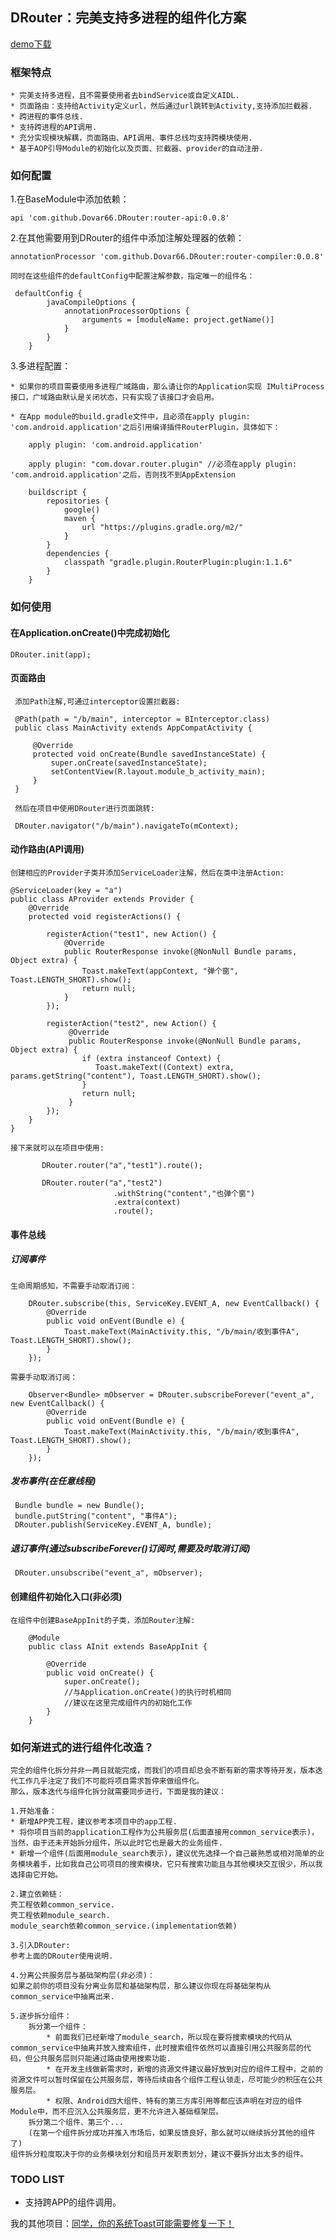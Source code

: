 
## DRouter：完美支持多进程的组件化方案

[demo下载](https://github.com/Dovar66/DRouter/blob/master/assets/app-debug.apk)

### 框架特点

    * 完美支持多进程，且不需要使用者去bindService或自定义AIDL.
    * 页面路由：支持给Activity定义url，然后通过url跳转到Activity,支持添加拦截器.
    * 跨进程的事件总线.
    * 支持跨进程的API调用.
    * 充分实现模块解耦，页面路由、API调用、事件总线均支持跨模块使用.
    * 基于AOP引导Module的初始化以及页面、拦截器、provider的自动注册.

### 如何配置
1.在BaseModule中添加依赖：

    api 'com.github.Dovar66.DRouter:router-api:0.0.8'

2.在其他需要用到DRouter的组件中添加注解处理器的依赖：

    annotationProcessor 'com.github.Dovar66.DRouter:router-compiler:0.0.8'

    同时在这些组件的defaultConfig中配置注解参数，指定唯一的组件名：

     defaultConfig {
            javaCompileOptions {
                annotationProcessorOptions {
                    arguments = [moduleName: project.getName()]
                }
            }
        }

3.多进程配置：

    * 如果你的项目需要使用多进程广域路由，那么请让你的Application实现 IMultiProcess 接口，广域路由默认是关闭状态，只有实现了该接口才会启用。

    * 在App module的build.gradle文件中，且必须在apply plugin: 'com.android.application'之后引用编译插件RouterPlugin，具体如下：

        apply plugin: 'com.android.application'

        apply plugin: "com.dovar.router.plugin" //必须在apply plugin: 'com.android.application'之后，否则找不到AppExtension

        buildscript {
            repositories {
                google()
                maven {
                    url "https://plugins.gradle.org/m2/"
                }
            }
            dependencies {
                classpath "gradle.plugin.RouterPlugin:plugin:1.1.6"
            }
        }

### 如何使用

#### 在Application.onCreate()中完成初始化

    DRouter.init(app);

#### 页面路由

     添加Path注解,可通过interceptor设置拦截器:

     @Path(path = "/b/main", interceptor = BInterceptor.class)
     public class MainActivity extends AppCompatActivity {

         @Override
         protected void onCreate(Bundle savedInstanceState) {
             super.onCreate(savedInstanceState);
             setContentView(R.layout.module_b_activity_main);
         }
     }

     然后在项目中使用DRouter进行页面跳转:

     DRouter.navigator("/b/main").navigateTo(mContext);

#### 动作路由(API调用)

    创建相应的Provider子类并添加ServiceLoader注解，然后在类中注册Action:

    @ServiceLoader(key = "a")
    public class AProvider extends Provider {
        @Override
        protected void registerActions() {

            registerAction("test1", new Action() {
                @Override
                public RouterResponse invoke(@NonNull Bundle params, Object extra) {
                    Toast.makeText(appContext, "弹个窗", Toast.LENGTH_SHORT).show();
                    return null;
                }
            });

            registerAction("test2", new Action() {
                 @Override
                 public RouterResponse invoke(@NonNull Bundle params, Object extra) {
                    if (extra instanceof Context) {
                       Toast.makeText((Context) extra, params.getString("content"), Toast.LENGTH_SHORT).show();
                    }
                    return null;
                 }
            });
        }
    }

    接下来就可以在项目中使用:

           DRouter.router("a","test1").route();

           DRouter.router("a","test2")
                           .withString("content","也弹个窗")
                           .extra(context)
                           .route();

#### 事件总线

##### 订阅事件

    生命周期感知，不需要手动取消订阅：
    
        DRouter.subscribe(this, ServiceKey.EVENT_A, new EventCallback() {
            @Override
            public void onEvent(Bundle e) {
                Toast.makeText(MainActivity.this, "/b/main/收到事件A", Toast.LENGTH_SHORT).show();
            }
        });
    
    需要手动取消订阅：
    
        Observer<Bundle> mObserver = DRouter.subscribeForever("event_a", new EventCallback() {
            @Override
            public void onEvent(Bundle e) {
                Toast.makeText(MainActivity.this, "/b/main/收到事件A", Toast.LENGTH_SHORT).show();
            }
        });

##### 发布事件(在任意线程)

     Bundle bundle = new Bundle();
     bundle.putString("content", "事件A");
     DRouter.publish(ServiceKey.EVENT_A, bundle);

##### 退订事件(通过subscribeForever()订阅时,需要及时取消订阅)

     DRouter.unsubscribe("event_a", mObserver);

#### 创建组件初始化入口(非必须)

    在组件中创建BaseAppInit的子类，添加Router注解:

        @Module
        public class AInit extends BaseAppInit {

            @Override
            public void onCreate() {
                super.onCreate();
                //与Application.onCreate()的执行时机相同
                //建议在这里完成组件内的初始化工作
            }
        }
        
### 如何渐进式的进行组件化改造？

    完全的组件化拆分并非一两日就能完成，而我们的项目却总会不断有新的需求等待开发，版本迭代工作几乎注定了我们不可能将项目需求暂停来做组件化。
    那么，版本迭代与组件化拆分就需要同步进行，下面是我的建议：
    
    1.开始准备：
    * 新增APP壳工程，建议参考本项目中的app工程.
    * 将你项目当前的application工程作为公共服务层(后面直接用common_service表示)，当然，由于还未开始拆分组件，所以此时它也是最大的业务组件.
    * 新增一个组件(后面用module_search表示)，建议优先选择一个自己最熟悉或相对简单的业务模块着手，比如我自己公司项目的搜索模块，它只有搜索功能且与其他模块交互很少，所以我选择由它开始。
    
    2.建立依赖链：
    壳工程依赖common_service.
    壳工程依赖module_search.
    module_search依赖common_service.(implementation依赖)
    
    3.引入DRouter:
    参考上面的DRouter使用说明.
    
    4.分离公共服务层与基础架构层(非必须)：
    如果之前你的项目没有分离业务层和基础架构层，那么建议你现在将基础架构从common_service中抽离出来.
    
    5.逐步拆分组件：
        拆分第一个组件：
            * 前面我们已经新增了module_search，所以现在要将搜索模块的代码从common_service中抽离并放入搜索组件，此时搜索组件依然可以直接引用公共服务层的代码，但公共服务层则只能通过路由使用搜索功能.
            * 在开发主线做新需求时，新增的资源文件建议最好放到对应的组件工程中，之前的资源文件可以暂时保留在公共服务层，等待后续由各个组件工程认领走，尽可能少的积压在公共服务层。
            * 权限、Android四大组件、特有的第三方库引用等都应该声明在对应的组件Module中，而不应沉入公共服务层，更不允许进入基础框架层。
        拆分第二个组件、第三个...
        (在第一个组件拆分成功并推入市场后，如果反馈良好，那么就可以继续拆分其他的组件了)
    组件拆分粒度取决于你的业务模块划分和组员开发职责划分，建议不要拆分出太多的组件。

### TODO LIST

* 支持跨APP的组件调用。



我的其他项目：[同学，你的系统Toast可能需要修复一下！](https://github.com/Dovar66/DToast)
